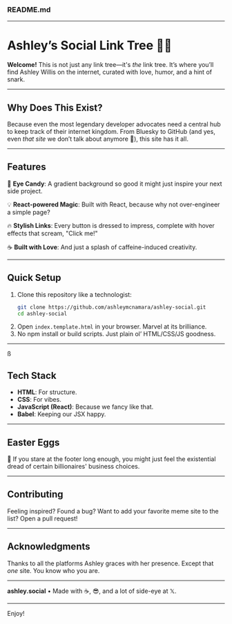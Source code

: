 ### README.md

---

# **Ashley’s Social Link Tree** 🌳✨  
**Welcome!** This is not just any link tree—it's *the* link tree. It’s where you’ll find Ashley Willis on the internet, curated with love, humor, and a hint of snark.  

---

## **Why Does This Exist?**  
Because even the most legendary developer advocates need a central hub to keep track of their internet kingdom. From Bluesky to GitHub (and yes, even *that site* we don’t talk about anymore 👀), this site has it all.  

---

## **Features**  
🌈 **Eye Candy**: A gradient background so good it might just inspire your next side project.  

💡 **React-powered Magic**: Built with React, because why not over-engineer a simple page?  

🔥 **Stylish Links**: Every button is dressed to impress, complete with hover effects that scream, "Click me!"  

☕️ **Built with Love**: And just a splash of caffeine-induced creativity.  

---

## **Quick Setup**  
1. Clone this repository like a technologist:  
   ```bash
   git clone https://github.com/ashleymcnamara/ashley-social.git
   cd ashley-social
   ```
2. Open `index.template.html` in your browser. Marvel at its brilliance.  
3. No npm install or build scripts. Just plain ol’ HTML/CSS/JS goodness.  

---
ß
## **Tech Stack**  
- **HTML**: For structure.  
- **CSS**: For vibes.  
- **JavaScript (React)**: Because we fancy like that.  
- **Babel**: Keeping our JSX happy.  

---

## **Easter Eggs**  
🎩 If you stare at the footer long enough, you might just feel the existential dread of certain billionaires' business choices.  

---

## **Contributing**  
Feeling inspired? Found a bug? Want to add your favorite meme site to the list? Open a pull request!  

---

## **Acknowledgments**  
Thanks to all the platforms Ashley graces with her presence. Except that *one* site. You know who you are.  

---

**ashley.social** • Made with ☕️, 😎, and a lot of side-eye at 𝕏.

--- 

Enjoy!